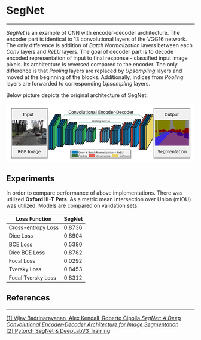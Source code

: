 # SegNet
___

_SegNet_ is an example of CNN with encoder-decoder architecture. 
The encoder part is identical to 13 convolutional layers of the VGG16 network. 
The only difference is addition of _Batch Normalization_ layers between each _Conv_ layers and _ReLU_ layers.
The goal of decoder part is to decode encoded representation of input to final response - 
classified input image pixels. 
Its architecture is reversed compared to the encoder. 
The only difference is that _Pooling_ layers are replaced by _Upsampling_ layers and 
moved at the beginning of the blocks. Additionally, indices from _Pooling_ layers are 
forwarded to corresponding _Upsampling_ layers.

Below picture depicts the original architecture of SegNet:

![Architcture](pictures/architecture.png)

## Experiments

In order to compare performance of above implementations. There was utilized __Oxford III-T Pets__.
As a metric mean Intersection over Union (mIOU) was utilized. Models are compared on validation sets:

| __Loss Function__  | __SegNet__ |
|--------------------|------------|
| Cross-entropy Loss | 0.8736     |
| Dice Loss          | 0.8904     |
| BCE Loss           | 0.5380     |
| Dice BCE Loss      | 0.8782     |
| Focal Loss         | 0.0292     |
| Tversky Loss       | 0.8453     |
| Focal Tversky Loss | 0.8312     |

## References
___
[[1] Vijay Badrinarayanan, Alex Kendall, Roberto Cipolla _SegNet: A Deep Convolutional Encoder-Decoder Architecture for Image Segmentation_](https://arxiv.org/abs/1511.00561)  
[[2] Pytorch SegNet & DeepLabV3 Training](https://www.kaggle.com/code/robinreni/pytorch-segnet-deeplabv3-training)
